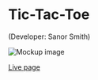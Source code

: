 # Tic-Tac-Toe
(Developer: Sanor Smith)

![Mockup image](docs/validation/am_i_responsive.jpg)

[Live page](https://sanorsmith.github.io/CI_PP2_Tic_Tac/)

